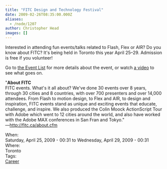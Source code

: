 ```yaml
---
title: "FITC Design and Technology Festival"
date: 2009-02-26T08:35:00.000Z
aliases:
  - /node/1207
author: Christopher Head
images: []
---
```


<div class="field field-name-body field-type-text-with-summary field-label-hidden"><div class="field-items"><div class="field-item even"><p>Interested in attending fun events/talks related to Flash, Flex or AIR? Do you know about FITC? It&apos;s being held in Toronto this year April 25&#x2013;29. Admission is free if you volunteer!</p>
<p>Go to <a href="http://fitc.ca/event_list.cfm">the Event List</a> for more details about the event, or watch <a href="http://fitc.ca/video/2008/toronto/FITCTO08_full_video.html">a video</a> to see what goes on.</p>
<p>&quot;<b>About FITC</b><br>
FITC events. What&apos;s it all about? We&apos;ve done 30 events over 8 years, through 30 cities and 8 countries, with over 700 presenters and over 14,000 attendees. From Flash to motion design, to Flex and AIR, to design and inspiration, FITC events stand as unique and exciting events that educate, challenge, and inspire. We also produced the Colin Moock ActionScript Tour with Adobe which went to 12 cities around the world, and also have worked with the Adobe MAX conferences in San Fran and Tokyo.&quot;<br>
&#x2014;<a href="http://fitc.ca/about.cfm">http://fitc.ca/about.cfm</a></p>
</div></div></div><div class="field field-name-field-dates field-type-datetime field-label-above"><div class="field-label">When:&#xA0;</div><div class="field-items"><div class="field-item even"><span class="date-display-range"><span class="date-display-start">Saturday, April 25, 2009 - 00:31</span> to <span class="date-display-end">Wednesday, April 29, 2009 - 00:31</span></span></div></div></div><div class="field field-name-field-location field-type-text field-label-above"><div class="field-label">Where:&#xA0;</div><div class="field-items"><div class="field-item even">Toronto</div></div></div>    <footer>
    <div class="field field-name-field-tags field-type-taxonomy-term-reference field-label-above"><div class="field-label">Tags:&#xA0;</div><div class="field-items"><div class="field-item even"><a href="/career">Career</a></div></div></div>      </footer>
